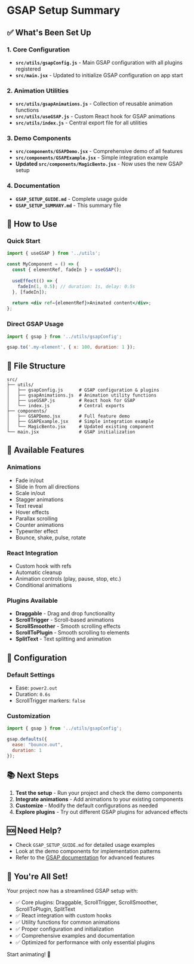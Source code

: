 # GSAP Setup Summary

## ✅ What's Been Set Up

### 1. Core Configuration
- **`src/utils/gsapConfig.js`** - Main GSAP configuration with all plugins registered
- **`src/main.jsx`** - Updated to initialize GSAP configuration on app start

### 2. Animation Utilities
- **`src/utils/gsapAnimations.js`** - Collection of reusable animation functions
- **`src/utils/useGSAP.js`** - Custom React hook for GSAP animations
- **`src/utils/index.js`** - Central export file for all utilities

### 3. Demo Components
- **`src/components/GSAPDemo.jsx`** - Comprehensive demo of all features
- **`src/components/GSAPExample.jsx`** - Simple integration example
- **Updated `src/components/MagicBento.jsx`** - Now uses the new GSAP setup

### 4. Documentation
- **`GSAP_SETUP_GUIDE.md`** - Complete usage guide
- **`GSAP_SETUP_SUMMARY.md`** - This summary file

## 🚀 How to Use

### Quick Start
```jsx
import { useGSAP } from '../utils';

const MyComponent = () => {
  const { elementRef, fadeIn } = useGSAP();
  
  useEffect(() => {
    fadeIn(1, 0.5); // duration: 1s, delay: 0.5s
  }, [fadeIn]);
  
  return <div ref={elementRef}>Animated content</div>;
};
```

### Direct GSAP Usage
```jsx
import { gsap } from '../utils/gsapConfig';

gsap.to('.my-element', { x: 100, duration: 1 });
```

## 📁 File Structure
```
src/
├── utils/
│   ├── gsapConfig.js      # GSAP configuration & plugins
│   ├── gsapAnimations.js  # Animation utility functions
│   ├── useGSAP.js         # React hook for GSAP
│   └── index.js           # Central exports
├── components/
│   ├── GSAPDemo.jsx       # Full feature demo
│   ├── GSAPExample.jsx    # Simple integration example
│   └── MagicBento.jsx     # Updated existing component
└── main.jsx               # GSAP initialization
```

## 🎯 Available Features

### Animations
- Fade in/out
- Slide in from all directions
- Scale in/out
- Stagger animations
- Text reveal
- Hover effects
- Parallax scrolling
- Counter animations
- Typewriter effect
- Bounce, shake, pulse, rotate

### React Integration
- Custom hook with refs
- Automatic cleanup
- Animation controls (play, pause, stop, etc.)
- Conditional animations

### Plugins Available
- **Draggable** - Drag and drop functionality
- **ScrollTrigger** - Scroll-based animations
- **ScrollSmoother** - Smooth scrolling effects
- **ScrollToPlugin** - Smooth scrolling to elements
- **SplitText** - Text splitting and animation

## 🔧 Configuration

### Default Settings
- Ease: `power2.out`
- Duration: `0.6s`
- ScrollTrigger markers: `false`

### Customization
```jsx
import { gsap } from '../utils/gsapConfig';

gsap.defaults({
  ease: "bounce.out",
  duration: 1
});
```

## 📚 Next Steps

1. **Test the setup** - Run your project and check the demo components
2. **Integrate animations** - Add animations to your existing components
3. **Customize** - Modify the default configurations as needed
4. **Explore plugins** - Try out different GSAP plugins for advanced effects

## 🆘 Need Help?

- Check `GSAP_SETUP_GUIDE.md` for detailed usage examples
- Look at the demo components for implementation patterns
- Refer to the [GSAP documentation](https://greensock.com/docs/) for advanced features

## 🎉 You're All Set!

Your project now has a streamlined GSAP setup with:
- ✅ Core plugins: Draggable, ScrollTrigger, ScrollSmoother, ScrollToPlugin, SplitText
- ✅ React integration with custom hooks
- ✅ Utility functions for common animations
- ✅ Proper configuration and initialization
- ✅ Comprehensive examples and documentation
- ✅ Optimized for performance with only essential plugins

Start animating! 🚀
